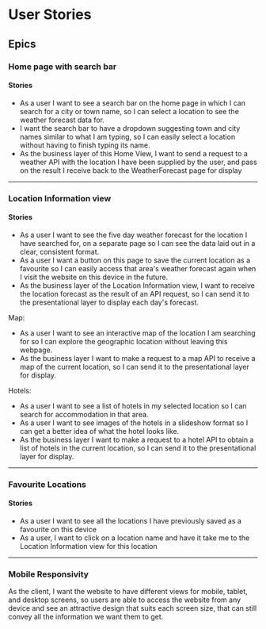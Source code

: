 # User Stories

## Epics

### Home page with search bar

#### Stories

* As a user I want to see a search bar on the home page in which I can search for a city or town name, so I can select a location to see the weather forecast data for.
* I want the search bar to have a dropdown suggesting town and city names similar to what I am typing, so I can easily select a location without having to finish typing its name.
* As the business layer of this Home View, I want to send a request to a weather API with the location I have been supplied by the user, and pass on the result I receive back to the WeatherForecast page for display

---

### Location Information view

#### Stories

* As a user I want to see the five day weather forecast for the location I have searched for, on a separate page so I can see the data laid out in a clear, consistent format.
* As a user I want a button on this page to save the current location as a favourite so I can easily access that area's weather forecast again when I visit the website on this device in the future.
* As the business layer of the Location Information view, I want to receive the location forecast as the result of an API request, so I can send it to the presentational layer to display each day's forecast.

Map:

* As a user I want to see an interactive map of the location I am searching for so I can explore the geographic location without leaving this webpage.
* As the business layer I want to make a request to a map API to receive a map of the current location, so I can send it to the presentational layer for display.

Hotels:

* As a user I want to see a list of hotels in my selected location so I can search for accommodation in that area.
* As a user I want to see images of the hotels in a slideshow format so I can get a better idea of what the hotel looks like.
* As the business layer I want to make a request to a hotel API to obtain a list of hotels in the current location, so I can send it to the presentational layer for display.

---

### Favourite Locations

#### Stories

* As a user I want to see all the locations I have previously saved as a favourite on this device
* As a user, I want to click on a location name and have it take me to the Location Information view for this location

---

### Mobile Responsivity

 As the client, I want the website to have different views for mobile, tablet, and desktop screens, so users are able to access the website from any device and see an attractive design that suits each screen size, that can still convey all the information we want them to get.
